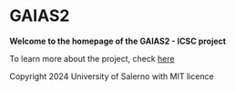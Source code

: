 # GAIAS2

**Welcome to the homepage of the GAIAS2 - ICSC project**

To learn more about the project, check <a href="about">here</a>



Copyright 2024 University of Salerno with MIT licence
